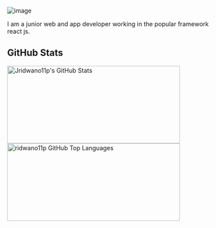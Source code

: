 ![image](https://miro.medium.com/max/1200/0*zpaP6X2PBmRsqKxC.png)
 


I am a junior web and app developer working in the popular framework react js. 
## GitHub Stats
<a href="https://github.com/ridwano11p">
  <img height="180em" width="400em" src="https://github-readme-stats.vercel.app/api?username=ridwano11p&show_icons=true&theme=shades-of-purple&count_private=true" 
       alt="Jridwano11p's GitHub Stats" />
  <img height="180em" width="400em"  src="https://github-readme-stats.vercel.app/api/top-langs/?username=ridwano11p&theme=shades-of-purple&layout=compact" 
    alt="ridwano11p GitHub Top Languages" />


